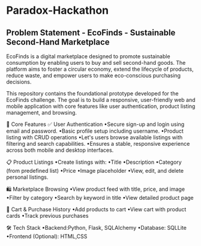 # Paradox-Hackathon

## Problem Statement - EcoFinds - Sustainable Second-Hand Marketplace


EcoFinds is a digital marketplace designed to promote sustainable consumption by enabling users to buy and sell second-hand goods. The platform aims to foster a circular economy, extend the lifecycle of products, reduce waste, and empower users to make eco-conscious purchasing decisions.

This repository contains the foundational prototype developed for the EcoFinds challenge. The goal is to build a responsive, user-friendly web and mobile application with core features like user authentication, product listing management, and browsing.

🔑 Core Features
✅ User Authentication
•Secure sign-up and login using email and password.
•Basic profile setup including username.
•Product listing with CRUD operations
•Let's users browse available listings with filtering and search capabilities.
•Ensures a stable, responsive experience across both mobile and desktop interfaces.

📋 Product Listings
•Create listings with:
•Title
•Description
•Category (from predefined list)
•Price
•Image placeholder
•View, edit, and delete personal listings.

🛍 Marketplace Browsing
•View product feed with title, price, and image
•Filter by category
•Search by keyword in title
•View detailed product page

🛒 Cart & Purchase History
•Add products to cart
•View cart with product cards
•Track previous purchases

🛠 Tech Stack
•Backend:Python, Flask, SQLAlchemy
•Database: SQLLite
•Frontend (Optional): HTML,CSS
